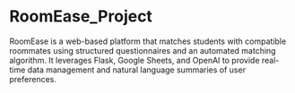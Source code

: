 # RoomEase_Project
RoomEase is a web-based platform that matches students with compatible roommates using structured questionnaires and an automated matching algorithm. It leverages Flask, Google Sheets, and OpenAI to provide real-time data management and natural language summaries of user preferences.
